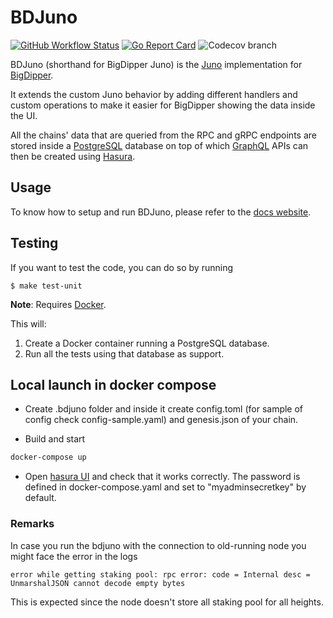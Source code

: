 # BDJuno

[![GitHub Workflow Status](https://img.shields.io/github/workflow/status/forbole/bdjuno/Tests)](https://github.com/forbole/bdjuno/actions?query=workflow%3ATests)
[![Go Report Card](https://goreportcard.com/badge/github.com/forbole/bdjuno)](https://goreportcard.com/report/github.com/forbole/bdjuno)
![Codecov branch](https://img.shields.io/codecov/c/github/forbole/bdjuno/cosmos/v0.40.x)

BDJuno (shorthand for BigDipper Juno) is the [Juno](https://github.com/forbole/juno) implementation
for [BigDipper](https://github.com/forbole/big-dipper).

It extends the custom Juno behavior by adding different handlers and custom operations to make it easier for BigDipper
showing the data inside the UI.

All the chains' data that are queried from the RPC and gRPC endpoints are stored inside
a [PostgreSQL](https://www.postgresql.org/) database on top of which [GraphQL](https://graphql.org/) APIs can then be
created using [Hasura](https://hasura.io/).

## Usage

To know how to setup and run BDJuno, please refer to
the [docs website](https://docs.bigdipper.live/cosmos-based/parser/overview/).

## Testing

If you want to test the code, you can do so by running

```shell
$ make test-unit
```

**Note**: Requires [Docker](https://docker.com).

This will:

1. Create a Docker container running a PostgreSQL database.
2. Run all the tests using that database as support.

## Local launch in docker compose

* Create .bdjuno folder and inside it create config.toml (for sample of config check config-sample.yaml) and genesis.json of your chain.

* Build and start

```bash
docker-compose up
```

* Open [hasura UI](http://localhost:8080/console) and check that it works correctly.
The password is defined in docker-compose.yaml and set to "myadminsecretkey" by default.

### Remarks

In case you run the bdjuno with the connection to old-running node you might face the error in the logs
```
error while getting staking pool: rpc error: code = Internal desc = UnmarshalJSON cannot decode empty bytes
```

This is expected since the node doesn't store all staking pool for all heights. 
